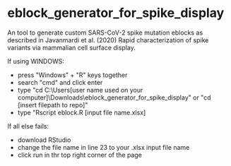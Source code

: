 # eblock_generator_for_spike_display
An tool to generate custom SARS-CoV-2 spike mutation eblocks as described in Javanmardi et al. (2020) Rapid characterization of spike variants via mammalian cell surface display. 

If using WINDOWS:
- press "Windows" + "R" keys together
- search "cmd" and click enter
- type "cd C:\Users\[user name used on your computer]\Downloads\eblock_generator_for_spike_display" or "cd [insert filepath to repo]"
- type "Rscript eblock.R [input file name.xlsx]

If all else fails:
- download RStudio
- change the file name in line 23 to your .xlsx input file name
- click run in thr top right corner of the page
